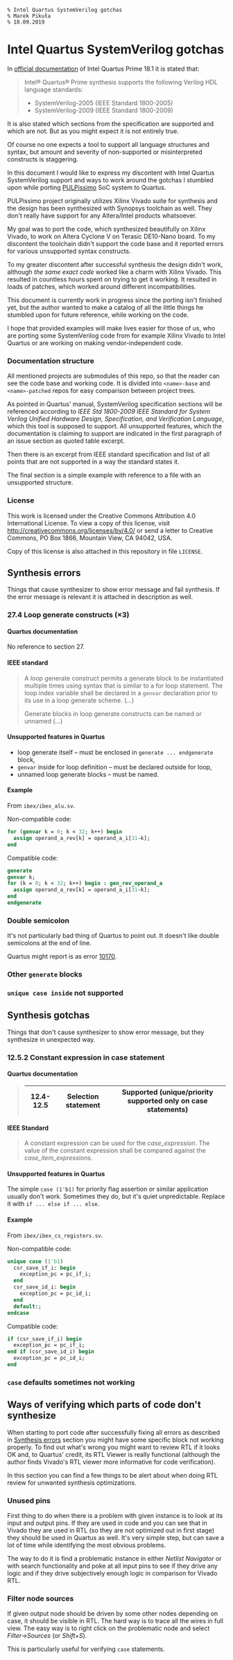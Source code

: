 	% Intel Quartus SystemVerilog gotchas
	% Marek Pikuła
	% 18.09.2019

# Intel Quartus SystemVerilog gotchas

In [official documentation](https://www.intel.com/content/www/us/en/programmable/quartushelp/18.1/index.htm#hdl/vlog/vlog_list_sys_vlog.htm) of Intel Quartus Prime 18.1 it is stated that:

> Intel® Quartus® Prime synthesis supports the following Verilog HDL language standards:
> 
> - SystemVerilog-2005 (IEEE Standard 1800-2005)
> - SystemVerilog-2009 (IEEE Standard 1800-2009)

It is also stated which sections from the specification are supported and which are not. But as you might expect it is not entirely true.

Of course no one expects a tool to support all language structures and syntax, but amount and severity of non-supported or misinterpreted constructs is staggering.

In this document I would like to express my discontent with Intel Quartus SystemVerilog support and ways to work around the gotchas I stumbled upon while porting [PULPissimo](https://github.com/pulp-platform/pulpissimo/) SoC system to Quartus.

PULPissimo project originally utilizes Xilinx Vivado suite for synthesis and the design has been synthesized with Synopsys toolchain as well. They don't really have support for any Altera/Intel products whatsoever.

My goal was to port the code, which synthesized beautifully on Xilinx Vivado, to work on Altera Cyclone V on Terasic DE10-Nano board. To my discontent the toolchain didn't support the code base and it reported errors for various unsupported syntax constructs.

To my greater discontent after successful synthesis the design didn't work, although *the same exact code* worked like a charm with Xilinx Vivado. This resulted in countless hours spent on trying to get it working. It resulted in loads of patches, which worked around different incompatibilities.

This document is currently work in progress since the porting isn't finished yet, but the author wanted to make a catalog of all the little things he stumbled upon for future reference, while working on the code.

I hope that provided examples will make lives easier for those of us, who are porting some SystemVerilog code from for example Xilinx Vivado to Intel Quartus or are working on making vendor-independent code.

### Documentation structure

All mentioned projects are submodules of this repo, so that the reader can see the code base and working code. It is divided into `<name>-base` and `<name>-patched` repos for easy comparison between project trees.

As pointed in Quartus' manual, SystemVerilog specification sections will be referenced according to *IEEE Std 1800-2009 IEEE Standard for System Verilog Unified Hardware Design, Specification, and Verification Language*, which this tool is supposed to support. All unsupported features, which the documentation is claiming to support are indicated in the first paragraph of an issue section as quoted table excerpt.

Then there is an excerpt from IEEE standard specification and list of all points that are not supported in a way the standard states it.

The final section is a simple example with reference to a file with an unsupported structure.

### License

This work is licensed under the Creative Commons Attribution 4.0 International License. To view a copy of this license, visit <http://creativecommons.org/licenses/by/4.0/> or send a letter to Creative Commons, PO Box 1866, Mountain View, CA 94042, USA.

Copy of this license is also attached in this repository in file `LICENSE`.

## Synthesis errors

Things that cause synthesizer to show error message and fail synthesis. If the error message is relevant it is attached in description as well.

### 27.4 Loop generate constructs (×3)

#### Quartus documentation

No reference to section 27.

#### IEEE standard

> A loop generate construct permits a generate block to be instantiated multiple times using syntax that is similar to a for loop statement. The loop index variable shall be declared in a `genvar` declaration prior to its use in a loop generate scheme. (…)
>
> Generate blocks in loop generate constructs can be named or unnamed (…)

#### Unsupported features in Quartus

- loop generate itself – must be enclosed in `generate ... endgenerate` block,
- `genvar` inside for loop definition – must be declared outside for loop,
- unnamed loop generate blocks – must be named.

#### Example

From `ibex/ibex_alu.sv`.

Non-compatible code:
```SystemVerilog
for (genvar k = 0; k < 32; k++) begin
  assign operand_a_rev[k] = operand_a_i[31-k];
end
```

Compatible code:
```SystemVerilog
generate
genvar k;
for (k = 0; k < 32; k++) begin : gen_rev_operand_a
  assign operand_a_rev[k] = operand_a_i[31-k];
end
endgenerate
```

### Double semicolon

It's not particularly bad thing of Quartus to point out. It doesn't like double semicolons at the end of line.

Quartus might report is as error [10170](https://www.intel.com/content/www/us/en/programmable/quartushelp/18.1/index.htm#msgs/msgs/evrfx_veri_syntax_error.htm).


### Other `generate` blocks

### `unique case inside` not supported

## Synthesis gotchas

Things that don't cause synthesizer to show error message, but they synthesize in unexpected way.

### 12.5.2 Constant expression in case statement

#### Quartus documentation

> | 12.4-12.5 | Selection statement | Supported (unique/priority supported only on case statements)
> |-|--|-----|

#### IEEE Standard

> A constant expression can be used for the *case_expression*. The value of the constant expression shall be compared against the *case_item_expressions*.

#### Unsupported features in Quartus

The simple `case (1'b1)` for priority flag assertion or similar application usually don't work. Sometimes they do, but it's quiet unpredictable. Replace it with `if ... else if ... else`.

#### Example

From `ibex/ibex_cs_registers.sv`.

Non-compatible code:
```SystemVerilog
unique case (1'b1)
  csr_save_if_i: begin
    exception_pc = pc_if_i;
  end
  csr_save_id_i: begin
    exception_pc = pc_id_i;
  end
  default:;
endcase
```

Compatible code:
```SystemVerilog
if (csr_save_if_i) begin
  exception_pc = pc_if_i;
end if (csr_save_id_i) begin
  exception_pc = pc_id_i;
end
```

### `case` defaults sometimes not working

## Ways of verifying which parts of code don't synthesize

When starting to port code after successfully fixing all errors as described in [Synthesis errors](#synthesis-errors) section you might have some specific block not working properly. To find out what's wrong you might want to review RTL if it looks OK and, to Quartus' credit, its RTL Viewer is really functional (although the author finds Vivado's RTL viewer more informative for code verification).

In this section you can find a few things to be alert about when doing RTL review for unwanted synthesis optimizations.

### Unused pins

First thing to do when there is a problem with given instance is to look at its input and output pins. If they are used in code and you can see that in Vivado they are used in RTL (so they are not optimized out in first stage) they should be used in Quartus as well. It's very simple step, but can save a lot of time while identifying the most obvious problems.

The way to do it is find a problematic instance in either *Netlist Navigator* or with search functionality and poke at all input pins to see if they drive any logic and if they drive subjectively enough logic in comparison for Vivado RTL.

### Filter node sources

If given output node should be driven by some other nodes depending on case, it should be visible in RTL. The hard way is to trace all the wires in full view. The easy way is to right click on the problematic node and select *Filter→Sources* (or *Shift+S*).

This is particularly useful for verifying `case` statements.
